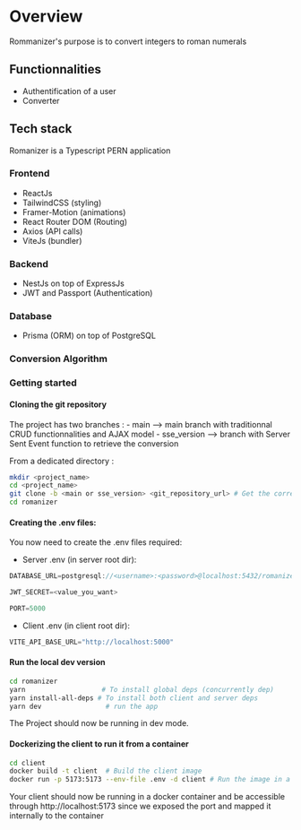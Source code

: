 # Overview
Rommanizer's purpose is to convert integers to roman numerals

## Functionnalities
- Authentification of a user
- Converter

## Tech stack
Romanizer is a Typescript PERN application

### Frontend
- ReactJs
- TailwindCSS (styling)
- Framer-Motion (animations)
- React Router DOM (Routing)
- Axios (API calls)
- ViteJs (bundler)

### Backend
- NestJs on top of ExpressJs
- JWT and Passport (Authentication)
### Database
- Prisma (ORM) on top of PostgreSQL

### Conversion Algorithm

### Getting started

#### Cloning the git repository
The project has two branches : 
    - main --> main branch with traditionnal CRUD functionnalities and AJAX model
    - sse_version --> branch with Server Sent Event function to retrieve the conversion

From a dedicated directory :
```bash
mkdir <project_name>
cd <project_name>
git clone -b <main or sse_version> <git_repository_url> # Get the corresponding
cd romanizer 
```

#### Creating the .env files:
You now need to create the .env files required:

- Server .env (in server root dir): 
```js
DATABASE_URL=postgresql://<username>:<password>@localhost:5432/romanizerdb?schema=public

JWT_SECRET=<value_you_want>

PORT=5000
```

- Client .env (in client root dir):
```js
VITE_API_BASE_URL="http://localhost:5000"
```

#### Run the local dev version
```bash
cd romanizer
yarn                   # To install global deps (concurrently dep)
yarn install-all-deps # To install both client and server deps
yarn dev                # run the app
```

The Project should now be running in dev mode.

#### Dockerizing the client to run it from a container
```bash
cd client
docker build -t client  # Build the client image
docker run -p 5173:5173 --env-file .env -d client # Run the image in a container
```

Your client should now be running in a docker container and be accessible through http://localhost:5173 since we exposed the port and mapped it internally to the container